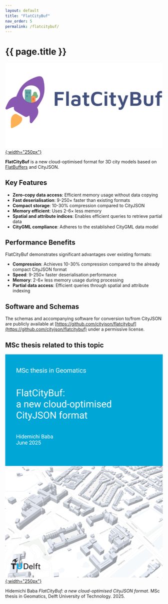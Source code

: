 ```yaml
---
layout: default
title: "FlatCityBuf"
nav_order: 5
permalink: /flatcitybuf/
---
```


<h1>{{ page.title }}</h1>

[![](flatcitybuf_logo.png){:width="250px"}](https://github.com/cityjson/flatcitybuf)

**FlatCityBuf** is a new cloud-optimised format for 3D city models based on [FlatBuffers](https://flatbuffers.dev/) and CityJSON.

## Key Features

- **Zero-copy data access**: Efficient memory usage without data copying
- **Fast deserialisation**: 9-250× faster than existing formats
- **Compact storage**: 10-30% compression compared to CityJSON
- **Memory efficient**: Uses 2-6× less memory
- **Spatial and attribute indices**: Enables efficient queries to retrieve partial data
- **CityGML compliance**: Adheres to the established CityGML data model

## Performance Benefits

FlatCityBuf demonstrates significant advantages over existing formats:

- **Compression**: Achieves 10-30% compression compared to the already compact CityJSON format
- **Speed**: 9-250× faster deserialisation performance
- **Memory**: 2-6× less memory usage during processing
- **Partial data access**: Efficient queries through spatial and attribute indexing

## Software and Schemas

The schemas and accompanying software for conversion to/from CityJSON are publicly available at [https://github.com/cityjson/flatcitybuf](https://github.com/cityjson/flatcitybuf) under a permissive license.

## MSc thesis related to this topic

[![](msc-hidemichi.png){:width="250px"}](https://repository.tudelft.nl/record/uuid:6727c979-5e46-4fe0-9349-a7803e825d02)

Hidemichi Baba <em>FlatCityBuf: a new cloud-optimised CityJSON format</em>. MSc thesis in Geomatics, Delft University of Technology. 2025. <small><a href="https://repository.tudelft.nl/record/uuid:6727c979-5e46-4fe0-9349-a7803e825d02"><i class="fas fa-book" title="thesis"></i></a></small> <small><a href="https://github.com/cityjson/flatcitybuf/tree/main"><i class="fab fa-github" title="github"></i></a></small>
